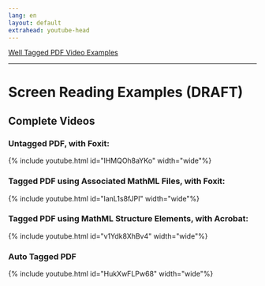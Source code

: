 ```yaml
---
lang: en
layout: default
extrahead: youtube-head
---
```


[Well Tagged PDF Video Examples](./)

----

# Screen Reading Examples (DRAFT)


## Complete Videos

### Untagged PDF, with Foxit:


<!-- t1 full foxit -->
{% include youtube.html id="lHMQOh8aYKo" width="wide"%}


### Tagged PDF using Associated MathML Files, with Foxit:


<!-- t1 af full foxit -->
{% include youtube.html id="lanL1s8fJPI" width="wide"%}




### Tagged PDF using MathML Structure Elements, with Acrobat:

<!-- t1 se full acrobat -->
{% include youtube.html id="v1Ydk8XhBv4" width="wide"%}



### Auto Tagged PDF

<!-- t1 autotag full acrobat-->
{% include youtube.html id="HukXwFLPw68" width="wide"%}
